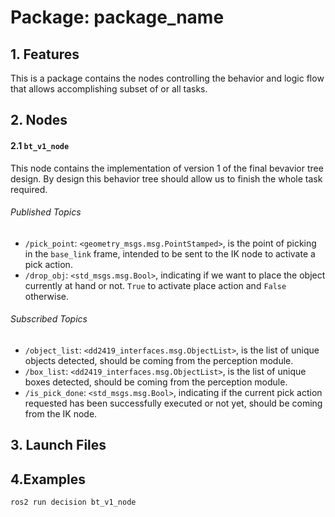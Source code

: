 # Package: package_name

## 1. Features
This is a package contains the nodes controlling the behavior and logic flow that allows accomplishing subset of or all tasks.

## 2. Nodes

#### 2.1 `bt_v1_node`
This node contains the implementation of version 1 of the final bevavior tree design. By design this behavior tree should allow us to finish the whole task required.

###### Published Topics
- `/pick_point`: `<geometry_msgs.msg.PointStamped>`, is the point of picking in the `base_link` frame, intended to be sent to the IK node to activate a pick action.
- `/drop_obj`: `<std_msgs.msg.Bool>`, indicating if we want to place the object currently at hand or not. `True` to activate place action and `False` otherwise.

###### Subscribed Topics
- `/object_list`: `<dd2419_interfaces.msg.ObjectList>`, is the list of unique objects detected, should be coming from the perception module.
- `/box_list`: `<dd2419_interfaces.msg.ObjectList>`, is the list of unique boxes detected, should be coming from the perception module.
- `/is_pick_done`: `<std_msgs.msg.Bool>`, indicating if the current pick action requested has been successfully executed or not yet, should be coming from the IK node.

<!-- #### 2.2 `node-2`
This node ...

###### Published Topics
- `topic_name`: `<type>`, description.

###### Subscribed Topics
- `topic_name`: `<type>`, description. -->

## 3. Launch Files
<!-- #### 3.1 `launch-1`
This script ...
#### 3.2 `launch-2`
This script ... -->

## 4.Examples
```bash
ros2 run decision bt_v1_node
```
